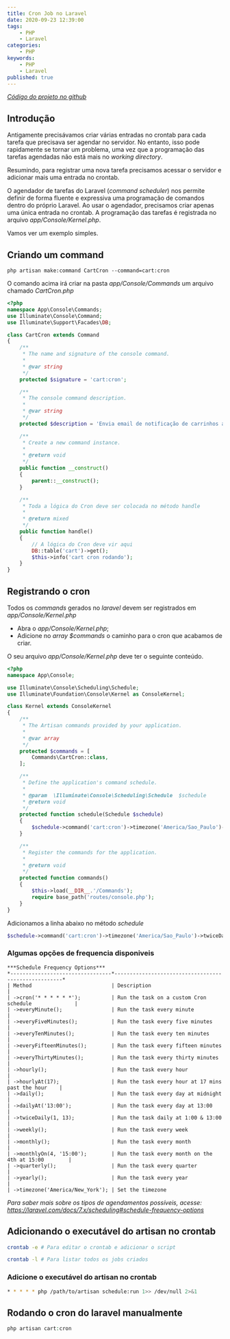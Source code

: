 ```yaml
---
title: Cron Job no Laravel
date: 2020-09-23 12:39:00
tags:
    - PHP
    - Laravel
categories:
    - PHP
keywords:
    - PHP
    - Laravel
published: true
---
```


*[Código do projeto no github](https://github.com/ovalves/selene)*

## Introdução
Antigamente precisávamos criar várias entradas no crontab para cada tarefa que precisava ser agendar no servidor. No entanto, isso pode rapidamente se tornar um problema, uma vez que a programação das tarefas agendadas não está mais no *working directory*.

Resumindo, para registrar uma nova tarefa precisamos acessar o servidor e adicionar mais uma entrada no crontab.

O agendador de tarefas do Laravel (*command scheduler*) nos permite definir de forma fluente e expressiva uma programação de comandos dentro do próprio Laravel. Ao usar o agendador, precisamos criar apenas uma única entrada no crontab. A programação das tarefas é registrada no arquivo *app/Console/Kernel.php*.

Vamos ver um exemplo simples.

## Criando um command

```
php artisan make:command CartCron --command=cart:cron
```

O comando acima irá criar na pasta *app/Console/Commands* um arquivo chamado *CartCron.php*

```php
<?php
namespace App\Console\Commands;
use Illuminate\Console\Command;
use Illuminate\Support\Facades\DB;

class CartCron extends Command
{
    /**
     * The name and signature of the console command.
     *
     * @var string
     */
    protected $signature = 'cart:cron';

    /**
     * The console command description.
     *
     * @var string
     */
    protected $description = 'Envia email de notificação de carrinhos abandonados';

    /**
     * Create a new command instance.
     *
     * @return void
     */
    public function __construct()
    {
        parent::__construct();
    }

    /**
     * Toda a lógica do Cron deve ser colocada no método handle
     *
     * @return mixed
     */
    public function handle()
    {
        // A lógica do Cron deve vir aqui
        DB::table('cart')->get();
        $this->info('cart cron rodando');
    }
}
```

## Registrando o cron
Todos os *commands* gerados no *laravel* devem ser registrados em *app/Console/Kernel.php*
* Abra o *app/Console/Kernel.php*;
* Adicione no *array* *$commands* o caminho para o cron que acabamos de criar.

O seu arquivo *app/Console/Kernel.php* deve ter o seguinte conteúdo.

```php
<?php
namespace App\Console;

use Illuminate\Console\Scheduling\Schedule;
use Illuminate\Foundation\Console\Kernel as ConsoleKernel;

class Kernel extends ConsoleKernel
{
    /**
     * The Artisan commands provided by your application.
     *
     * @var array
     */
    protected $commands = [
        Commands\CartCron::class,
    ];

    /**
     * Define the application's command schedule.
     *
     * @param  \Illuminate\Console\Scheduling\Schedule  $schedule
     * @return void
     */
    protected function schedule(Schedule $schedule)
    {
        $schedule->command('cart:cron')->timezone('America/Sao_Paulo')->twiceDaily(10, 20);
    }

    /**
     * Register the commands for the application.
     *
     * @return void
     */
    protected function commands()
    {
        $this->load(__DIR__.'/Commands');
        require base_path('routes/console.php');
    }
}
```

Adicionamos a linha abaixo no método *schedule*

```php
$schedule->command('cart:cron')->timezone('America/Sao_Paulo')->twiceDaily(10, 20);
```

### Algumas opções de frequencia disponiveis
```
***Schedule Frequency Options***
*---------------------------------*-----------------------------------------------------*
| Method                          | Description                                         |
| ->cron('* * * * * *');          | Run the task on a custom Cron schedule              |
| ->everyMinute();                | Run the task every minute                           |
| ->everyFiveMinutes();           | Run the task every five minutes                     |
| ->everyTenMinutes();            | Run the task every ten minutes                      |
| ->everyFifteenMinutes();        | Run the task every fifteen minutes                  |
| ->everyThirtyMinutes();         | Run the task every thirty minutes                   |
| ->hourly();                     | Run the task every hour                             |
| ->hourlyAt(17);                 | Run the task every hour at 17 mins past the hour    |
| ->daily();                      | Run the task every day at midnight                  |
| ->dailyAt('13:00');             | Run the task every day at 13:00                     |
| ->twiceDaily(1, 13);            | Run the task daily at 1:00 & 13:00                  |
| ->weekly();                     | Run the task every week                             |
| ->monthly();                    | Run the task every month                            |
| ->monthlyOn(4, '15:00');        | Run the task every month on the 4th at 15:00        |
| ->quarterly();                  | Run the task every quarter                          |
| ->yearly();                     | Run the task every year                             |
| ->timezone('America/New_York'); | Set the timezone
```

*Para saber mais sobre os tipos de agendamentos possíveis, acesse: https://laravel.com/docs/7.x/scheduling#schedule-frequency-options*

## Adicionando o executável do artisan no crontab

```bash
crontab -e # Para editar o crontab e adicionar o script
```

```bash
crontab -l # Para listar todos os jobs criados
```

### Adicione o executável do artisan no crontab
```bash
* * * * * php /path/to/artisan schedule:run 1>> /dev/null 2>&1
```

## Rodando o cron do laravel manualmente

```php
php artisan cart:cron
```


